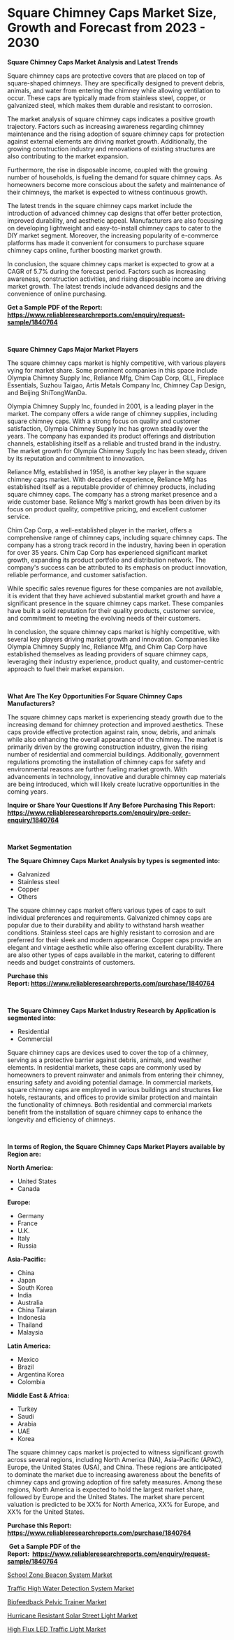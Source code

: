 <p><h1>Square Chimney Caps Market Size, Growth and Forecast from 2023 - 2030</h1></p><p><strong>Square Chimney Caps Market Analysis and Latest Trends</strong></p>
<p><p>Square chimney caps are protective covers that are placed on top of square-shaped chimneys. They are specifically designed to prevent debris, animals, and water from entering the chimney while allowing ventilation to occur. These caps are typically made from stainless steel, copper, or galvanized steel, which makes them durable and resistant to corrosion.</p><p>The market analysis of square chimney caps indicates a positive growth trajectory. Factors such as increasing awareness regarding chimney maintenance and the rising adoption of square chimney caps for protection against external elements are driving market growth. Additionally, the growing construction industry and renovations of existing structures are also contributing to the market expansion.</p><p>Furthermore, the rise in disposable income, coupled with the growing number of households, is fueling the demand for square chimney caps. As homeowners become more conscious about the safety and maintenance of their chimneys, the market is expected to witness continuous growth.</p><p>The latest trends in the square chimney caps market include the introduction of advanced chimney cap designs that offer better protection, improved durability, and aesthetic appeal. Manufacturers are also focusing on developing lightweight and easy-to-install chimney caps to cater to the DIY market segment. Moreover, the increasing popularity of e-commerce platforms has made it convenient for consumers to purchase square chimney caps online, further boosting market growth.</p><p>In conclusion, the square chimney caps market is expected to grow at a CAGR of 5.7% during the forecast period. Factors such as increasing awareness, construction activities, and rising disposable income are driving market growth. The latest trends include advanced designs and the convenience of online purchasing.</p></p>
<p><strong>Get a Sample PDF of the Report:&nbsp; <a href="https://www.reliableresearchreports.com/enquiry/request-sample/1840764">https://www.reliableresearchreports.com/enquiry/request-sample/1840764</a></strong></p>
<p>&nbsp;</p>
<p><strong>Square Chimney Caps Major Market Players</strong></p>
<p><p>The square chimney caps market is highly competitive, with various players vying for market share. Some prominent companies in this space include Olympia Chimney Supply Inc, Reliance Mfg, Chim Cap Corp, GLL, Fireplace Essentials, Suzhou Taigao, Artis Metals Company Inc, Chimney Cap Design, and Beijing ShiTongWanDa.</p><p>Olympia Chimney Supply Inc, founded in 2001, is a leading player in the market. The company offers a wide range of chimney supplies, including square chimney caps. With a strong focus on quality and customer satisfaction, Olympia Chimney Supply Inc has grown steadily over the years. The company has expanded its product offerings and distribution channels, establishing itself as a reliable and trusted brand in the industry. The market growth for Olympia Chimney Supply Inc has been steady, driven by its reputation and commitment to innovation.</p><p>Reliance Mfg, established in 1956, is another key player in the square chimney caps market. With decades of experience, Reliance Mfg has established itself as a reputable provider of chimney products, including square chimney caps. The company has a strong market presence and a wide customer base. Reliance Mfg's market growth has been driven by its focus on product quality, competitive pricing, and excellent customer service.</p><p>Chim Cap Corp, a well-established player in the market, offers a comprehensive range of chimney caps, including square chimney caps. The company has a strong track record in the industry, having been in operation for over 35 years. Chim Cap Corp has experienced significant market growth, expanding its product portfolio and distribution network. The company's success can be attributed to its emphasis on product innovation, reliable performance, and customer satisfaction.</p><p>While specific sales revenue figures for these companies are not available, it is evident that they have achieved substantial market growth and have a significant presence in the square chimney caps market. These companies have built a solid reputation for their quality products, customer service, and commitment to meeting the evolving needs of their customers.</p><p>In conclusion, the square chimney caps market is highly competitive, with several key players driving market growth and innovation. Companies like Olympia Chimney Supply Inc, Reliance Mfg, and Chim Cap Corp have established themselves as leading providers of square chimney caps, leveraging their industry experience, product quality, and customer-centric approach to fuel their market expansion.</p></p>
<p>&nbsp;</p>
<p><strong>What Are The Key Opportunities For Square Chimney Caps Manufacturers?</strong></p>
<p><p>The square chimney caps market is experiencing steady growth due to the increasing demand for chimney protection and improved aesthetics. These caps provide effective protection against rain, snow, debris, and animals while also enhancing the overall appearance of the chimney. The market is primarily driven by the growing construction industry, given the rising number of residential and commercial buildings. Additionally, government regulations promoting the installation of chimney caps for safety and environmental reasons are further fueling market growth. With advancements in technology, innovative and durable chimney cap materials are being introduced, which will likely create lucrative opportunities in the coming years.</p></p>
<p><strong>Inquire or Share Your Questions If Any Before Purchasing This Report: <a href="https://www.reliableresearchreports.com/enquiry/pre-order-enquiry/1840764">https://www.reliableresearchreports.com/enquiry/pre-order-enquiry/1840764</a></strong></p>
<p>&nbsp;</p>
<p><strong>Market Segmentation</strong></p>
<p><strong>The Square Chimney Caps Market Analysis by types is segmented into:</strong></p>
<p><ul><li>Galvanized</li><li>Stainless steel</li><li>Copper</li><li>Others</li></ul></p>
<p><p>The square chimney caps market offers various types of caps to suit individual preferences and requirements. Galvanized chimney caps are popular due to their durability and ability to withstand harsh weather conditions. Stainless steel caps are highly resistant to corrosion and are preferred for their sleek and modern appearance. Copper caps provide an elegant and vintage aesthetic while also offering excellent durability. There are also other types of caps available in the market, catering to different needs and budget constraints of customers.</p></p>
<p><strong>Purchase this Report:&nbsp;<a href="https://www.reliableresearchreports.com/purchase/1840764">https://www.reliableresearchreports.com/purchase/1840764</a></strong></p>
<p>&nbsp;</p>
<p><strong>The Square Chimney Caps Market Industry Research by Application is segmented into:</strong></p>
<p><ul><li>Residential</li><li>Commercial</li></ul></p>
<p><p>Square chimney caps are devices used to cover the top of a chimney, serving as a protective barrier against debris, animals, and weather elements. In residential markets, these caps are commonly used by homeowners to prevent rainwater and animals from entering their chimney, ensuring safety and avoiding potential damage. In commercial markets, square chimney caps are employed in various buildings and structures like hotels, restaurants, and offices to provide similar protection and maintain the functionality of chimneys. Both residential and commercial markets benefit from the installation of square chimney caps to enhance the longevity and efficiency of chimneys.</p></p>
<p>&nbsp;</p>
<p><strong>In terms of Region, the Square Chimney Caps Market Players available by Region are:</strong></p>
<p>
    <p> <strong> North America: </strong>
        <ul>
            <li>United States</li>
            <li>Canada</li>
        </ul>
        </p> 
    <p> <strong> Europe: </strong>
        <ul>
            <li>Germany</li>
            <li>France</li>
            <li>U.K.</li>
            <li>Italy</li>
            <li>Russia</li>
        </ul>
        </p> 
    <p> <strong> Asia-Pacific: </strong>
        <ul>
            <li>China</li>
            <li>Japan</li>
            <li>South Korea</li>
            <li>India</li>
            <li>Australia</li>
            <li>China Taiwan</li>
            <li>Indonesia</li>
            <li>Thailand</li>
            <li>Malaysia</li>
        </ul>
        </p> 
    <p> <strong> Latin America: </strong>
        <ul>
            <li>Mexico</li>
            <li>Brazil</li>
            <li>Argentina Korea</li>
            <li>Colombia</li>
        </ul>
        </p> 
    <p> <strong> Middle East & Africa: </strong>
        <ul>
            <li>Turkey</li>
            <li>Saudi</li>
            <li>Arabia</li>
            <li>UAE</li>
            <li>Korea</li>
        </ul>
    </p>
    </p>
<p><p>The square chimney caps market is projected to witness significant growth across several regions, including North America (NA), Asia-Pacific (APAC), Europe, the United States (USA), and China. These regions are anticipated to dominate the market due to increasing awareness about the benefits of chimney caps and growing adoption of fire safety measures. Among these regions, North America is expected to hold the largest market share, followed by Europe and the United States. The market share percent valuation is predicted to be XX% for North America, XX% for Europe, and XX% for the United States.</p></p>
<p><strong>Purchase this Report: <a href="https://www.reliableresearchreports.com/purchase/1840764">https://www.reliableresearchreports.com/purchase/1840764</a></strong></p>
<p>&nbsp;<strong>Get a Sample PDF of the Report:&nbsp;&nbsp;<a href="https://www.reliableresearchreports.com/enquiry/request-sample/1840764">https://www.reliableresearchreports.com/enquiry/request-sample/1840764</a></strong></p>
<p><strong></strong></p>
<p><p><a href="https://medium.com/@stephenstevens11/school-zone-beacon-system-market-size-and-market-trends-complete-industry-overview-2023-to-2030-350e0226c030">School Zone Beacon System Market</a></p><p><a href="https://medium.com/@stephenarmstrong52/traffic-high-water-detection-system-market-exploring-market-share-market-trends-and-future-e76ce99e2985">Traffic High Water Detection System Market</a></p><p><a href="https://medium.com/@kanew14036/biofeedback-pelvic-trainer-market-share-evolution-and-market-growth-trends-2023-2030-9ed1b47f19ef">Biofeedback Pelvic Trainer Market</a></p><p><a href="https://medium.com/@juansmith1961/hurricane-resistant-solar-street-light-market-competitive-analysis-market-trends-and-forecast-to-a63b8b38b817">Hurricane Resistant Solar Street Light Market</a></p><p><a href="https://medium.com/@brandonramos59/high-flux-led-traffic-light-market-competitive-analysis-market-trends-and-forecast-to-2030-21711ea9c07f">High Flux LED Traffic Light Market</a></p></p>